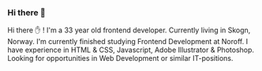 ### Hi there 👋

<!--
**MaksymSydorovych/MaksymSydorovych** is a ✨ _special_ ✨ repository because its `README.md` (this file) appears on your GitHub profile.

Here are some ideas to get you started:

- 🔭 I’m currently working on ...
- 🌱 I’m currently learning ...
- 👯 I’m looking to collaborate on ...
- 🤔 I’m looking for help with ...
- 💬 Ask me about ...
- 📫 How to reach me: ...
- 😄 Pronouns: ...
- ⚡ Fun fact: ...
-->
Hi there :hand: !
I'm a 33 year old frontend developer. Currently living in Skogn, Norway. I'm currently finished  studying Frontend Development at Noroff. I have experience in HTML & CSS, Javascript, Adobe Illustrator & Photoshop. Looking for opportunities in Web Development or similar IT-positions.
